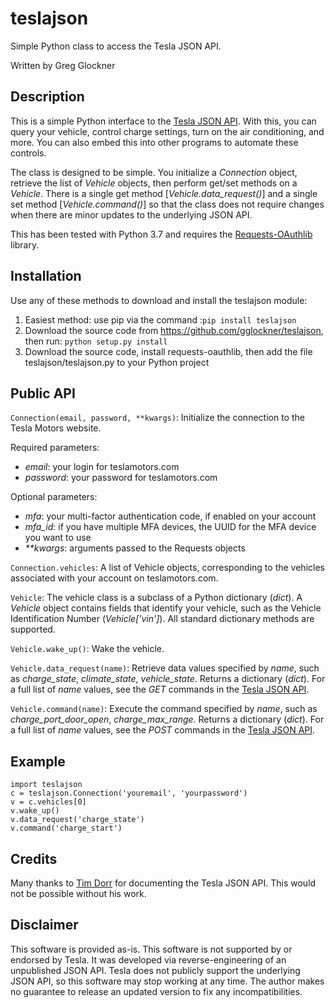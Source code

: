 # teslajson
Simple Python class to access the Tesla JSON API.

Written by Greg Glockner

## Description
This is a simple Python interface to the [Tesla JSON
API](https://tesla-api.timdorr.com). With this, you can query your
vehicle, control charge settings, turn on the air conditioning, and
more.  You can also embed this into other programs to automate these
controls.

The class is designed to be simple.  You initialize a _Connection_
object, retrieve the list of _Vehicle_ objects, then perform get/set
methods on a _Vehicle_.  There is a single get method
[_Vehicle.data\_request()_] and a single set method [_Vehicle.command()_] so
that the class does not require changes when there are minor updates
to the underlying JSON API.

This has been tested with Python 3.7 and requires the
[Requests-OAuthlib](https://requests-oauthlib.readthedocs.io) library.

## Installation

Use any of these methods to download and install the teslajson module:

1. Easiest method: use pip via the command :`pip install teslajson`
2. Download the source code from https://github.com/gglockner/teslajson, then run: `python setup.py install`
3. Download the source code, install requests-oauthlib, then add the file teslajson/teslajson.py to your Python project

## Public API
`Connection(email, password, **kwargs)`:
Initialize the connection to the Tesla Motors website.

Required parameters:

- _email_: your login for teslamotors.com
- _password_: your password for teslamotors.com

Optional parameters:
- _mfa_: your multi-factor authentication code, if enabled on your account
- _mfa\_id_: if you have multiple MFA devices, the UUID for the MFA device you want to use
- _\*\*kwargs_: arguments passed to the Requests objects


`Connection.vehicles`: A list of Vehicle objects, corresponding to the
vehicles associated with your account on teslamotors.com.

`Vehicle`: The vehicle class is a subclass of a Python dictionary
(_dict_).  A _Vehicle_ object contains fields that identify your
vehicle, such as the Vehicle Identification Number (_Vehicle['vin']_). 
All standard dictionary methods are supported.

`Vehicle.wake_up()`: Wake the vehicle.

`Vehicle.data_request(name)`: Retrieve data values specified by _name_, such
as _charge\_state_, _climate\_state_, _vehicle\_state_. Returns a
dictionary (_dict_).  For a full list of _name_ values, see the _GET_
commands in the [Tesla JSON API](https://tesla-api.timdorr.com).

`Vehicle.command(name)`: Execute the command specified by _name_, such
as _charge\_port\_door\_open_, _charge\_max\_range_. Returns a
dictionary (_dict_).  For a full list of _name_ values, see the _POST_ commands
in the [Tesla JSON API](https://tesla-api.timdorr.com/).

## Example
	import teslajson
	c = teslajson.Connection('youremail', 'yourpassword')
	v = c.vehicles[0]
	v.wake_up()
	v.data_request('charge_state')
	v.command('charge_start')

## Credits
Many thanks to [Tim Dorr](http://timdorr.com) for documenting the Tesla JSON API.
This would not be possible without his work.

## Disclaimer
This software is provided as-is. This software is not supported by or
endorsed by Tesla. It was developed via reverse-engineering of an
unpublished JSON API. Tesla does not publicly support the underlying
JSON API, so this software may stop working at any time. The author
makes no guarantee to release an updated version to fix any
incompatibilities.
